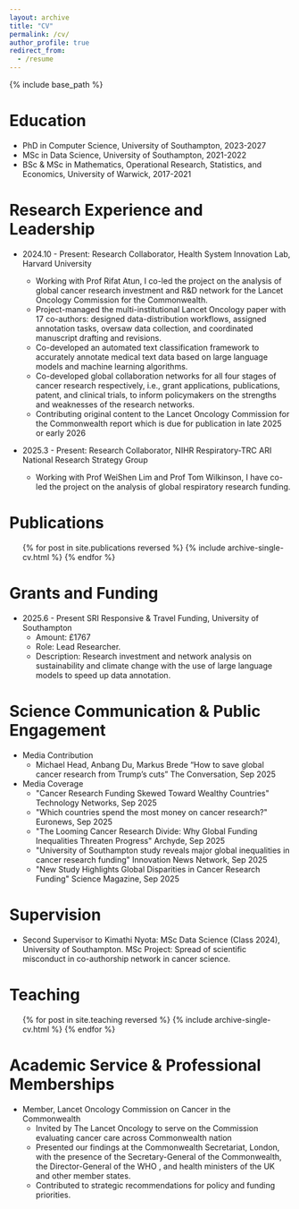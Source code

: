 ```yaml
---
layout: archive
title: "CV"
permalink: /cv/
author_profile: true
redirect_from:
  - /resume
---
```


{% include base_path %}

Education
======
* PhD in Computer Science, University of Southampton, 2023-2027
* MSc in Data Science, University of Southampton, 2021-2022
* BSc & MSc in Mathematics, Operational Research, Statistics, and Economics, University of Warwick, 2017-2021

Research Experience and Leadership
======
* 2024.10 - Present: Research Collaborator, Health System Innovation Lab, Harvard University
  * Working with Prof Rifat Atun, I co-led the project on the analysis of global cancer research investment and R&D network for the Lancet Oncology Commission for the Commonwealth.
  * Project-managed the multi-institutional Lancet Oncology paper with 17 co-authors: designed data-distribution workflows, assigned annotation tasks, oversaw data collection, and coordinated manuscript drafting and revisions.
  * Co-developed an automated text classification framework to accurately annotate medical text data based on large language models and machine learning algorithms. 
  * Co-developed global collaboration networks for all four stages of cancer research respectively, i.e., grant applications, publications, patent, and clinical trials, to inform policymakers on the strengths and weaknesses of the research networks. 
  * Contributing original content to the Lancet Oncology Commission for the Commonwealth report which is due for publication in late 2025 or early 2026

* 2025.3 - Present: Research Collaborator, NIHR Respiratory-TRC ARI National Research Strategy Group
  * Working with Prof WeiShen Lim and Prof Tom Wilkinson, I have co-led the project on the analysis of global respiratory research funding.

Publications
======
  <ul>{% for post in site.publications reversed %}
    {% include archive-single-cv.html %}
  {% endfor %}</ul>

Grants and Funding
======
* 2025.6 - Present SRI Responsive & Travel Funding, University of Southampton
  * Amount: £1767
  * Role: Lead Researcher.
  * Description: Research investment and network analysis on sustainability and climate change with the use of large language models to speed up data annotation.



<!-- Talks
======
  <ul>{% for post in site.talks reversed %}
    {% include archive-single-talk-cv.html  %}
  {% endfor %}</ul> -->

Science Communication & Public Engagement
======
* Media Contribution
  * Michael Head, Anbang Du, Markus Brede “How to save global cancer research from Trump’s cuts” The Conversation, Sep 2025
* Media Coverage
  * "Cancer Research Funding Skewed Toward Wealthy Countries" Technology Networks, Sep 2025
  * "Which countries spend the most money on cancer research?" Euronews, Sep 2025
  * "The Looming Cancer Research Divide: Why Global Funding Inequalities Threaten Progress" Archyde, Sep 2025
  * "University of Southampton study reveals major global inequalities in cancer research funding" Innovation News Network, Sep 2025
  * "New Study Highlights Global Disparities in Cancer Research Funding" Science Magazine, Sep 2025  

Supervision
======
* Second Supervisor to Kimathi Nyota: MSc Data Science (Class 2024), University of Southampton. MSc Project: Spread of scientific misconduct in co-authorship network in cancer science.

Teaching
======
  <ul>{% for post in site.teaching reversed %}
    {% include archive-single-cv.html %}
  {% endfor %}</ul>

Academic Service & Professional Memberships
======
* Member, Lancet Oncology Commission on Cancer in the Commonwealth
  * Invited by The Lancet Oncology to serve on the Commission evaluating cancer care across Commonwealth nation
  * Presented our findings at the Commonwealth Secretariat, London, with the presence of the Secretary-General of the Commonwealth, the Director-General of the WHO , and health ministers of the UK and other member states.
  * Contributed to strategic recommendations for policy and funding priorities.

<!-- * 2025.6 - Present: MSc Dissertation Supervisor

* 2023.10 - Present: Teaching Assistant
  * University of Southampton
  * Responsible for delivering tutorials for COMP1215 Foundations of Computer Science.  -->


<!-- Skills
======
* Skill 1
* Skill 2
  * Sub-skill 2.1
  * Sub-skill 2.2
  * Sub-skill 2.3
* Skill 3 -->